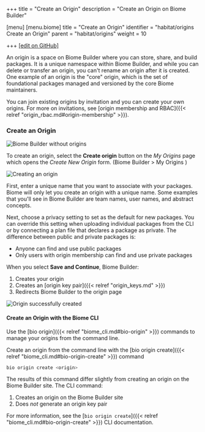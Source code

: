 +++
title = "Create an Origin"
description = "Create an Origin on Biome Builder"

[menu]
  [menu.biome]
    title = "Create an Origin"
    identifier = "habitat/origins Create an Origin"
    parent = "habitat/origins"
    weight = 10

+++
[\[edit on GitHub\]](https://github.com/habitat-sh/habitat/blob/master/components/docs-chef-io/content/habitat/origins.md)

An origin is a space on Biome Builder where you can store, share, and build packages. It is a unique namespace within Biome Builder, and while you can delete or transfer an origin, you can't rename an origin after it is created. One example of an origin is the "core" origin, which is the set of foundational packages managed and versioned by the core Biome maintainers.

You can join existing origins by invitation and you can create your own origins.
For more on invitations, see [origin membership and RBAC]({{< relref "origin_rbac.md#origin-membership" >}}).

### Create an Origin

![Biome Builder without origins](/images/habitat/create-origin.png)

To create an origin, select the **Create origin** button on the _My Origins_ page which opens the _Create New Origin_ form. (Biome Builder > My Origins )

![Creating an origin](/images/habitat/create-origin-form.png)

First, enter a unique name that you want to associate with your packages.  Biome will only let you create an origin with a unique name. Some examples that you'll see in Biome Builder are team names, user names, and abstract concepts.

Next, choose a privacy setting to set as the default for new packages. You can override this setting when uploading individual packages from the CLI or by connecting a plan file that declares a package as private. The difference between public and private packages is:

- Anyone can find and use public packages
- Only users with origin membership can find and use private packages

When you select **Save and Continue**, Biome Builder:

1. Creates your origin
1. Creates an [origin key pair]({{< relref "origin_keys.md" >}})
1. Redirects Biome Builder to the origin page

![Origin successfully created](/images/habitat/create-origin-done.png)

#### Create an Origin with the Biome CLI

Use the [bio origin]({{< relref "biome_cli.md#bio-origin" >}}) commands to manage your origins from the command line.

Create an origin from the command line with the [bio origin create]({{< relref "biome_cli.md#bio-origin-create" >}}) command

```bash
bio origin create <origin>
```

The results of this command differ slightly from creating an origin on the Biome Builder site. The CLI command:

1. Creates an origin on the Biome Builder site
1. Does _not_ generate an origin key pair

For more information, see the [`bio origin create`]({{< relref "biome_cli.md#bio-origin-create" >}}) CLI documentation.
